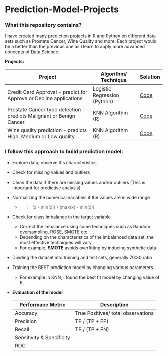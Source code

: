 # Prediction-Model-Projects
### What this repository contains?
I have created many prediction projects in R and Python on different data sets such as Prostate Cancer, Wine Quality and more. Each project would be a better than the previous one as I learn to apply more advanced concepts of Data Science.

**Projects:**

| Project | Algorithm/ Technique |Solution |
| ------------- | -------------  | ------------|
|Credit Card Approval - predict for Approve or Decline applications | Logistic Regression (Python)  | [Code](https://github.com/ishanify/Prediction-Model-Projects/blob/master/Predictive%20Model%20Practice%20Projects/CreditCard_Approval_Prediction.ipynb) | 
|Prostate Cancer type detection - predicts Malignant or Benign Cancer | KNN Algorithm (R)  | [Code](https://github.com/ishanify/Prediction-Model-Projects/tree/master/Cancer_Prediction_KNN_Algo)|
|Wine quality prediction - predicts High, Medium or Low quality | KNN Algorithm (R) | [Code](https://github.com/ishanify/Prediction-Model-Projects/blob/master/Wine_prediction_KNN.ipynb) | 

### I follow this approach to build prediction model:
- Explore data, observe it's characteristics
- Check for missing values and outliers
- Clean the data if there are missing values and/or outliers (This is important for predictive analysis)
- Normalizing the numerical variables if the values are in wide range
  - > (x - min(x)) / (max(x) - min(x))
- Check for class imbalance in the target variable
  - Correct the imbalance using some techniques such as Random oversampling, ROSE, SMOTE etc.
  - Depending on the characteristics of the imbalanced data set, the most effective techniques will vary  
  - For example, **SMOTE** avoids overfitting by inducing synthetic data 
- Dividing the dataset into training and test sets, generally 70:30 ratio
- Training the BEST prediction model by changing various parameters
  - For example in KNN, I found the best fit model by changing value of K.
- **Evaluation of the model**

  | Performace Metric | Description |
  | ----------------- | ----------------- |
  | Accuracy | True Positives/ total observations |
  | Precision | TP / (TP + FP)
  | Recall  | TP / (TP + FN)
  | Sensitivity & Specificity||
  | ROC | |

